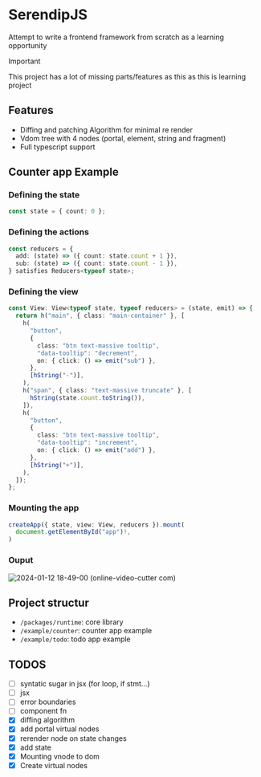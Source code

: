 # SerendipJS
Attempt to write a frontend framework from scratch as a learning opportunity

> [!Important]
> This project has a lot of missing parts/features as this as this is learning project

## Features
* Diffing and patching Algorithm for minimal re render 
* Vdom tree with 4 nodes (portal, element, string and fragment)
* Full typescript support

## Counter app Example

### Defining  the state

```ts
const state = { count: 0 };
```

### Defining the actions
```ts
const reducers = {
  add: (state) => ({ count: state.count + 1 }),
  sub: (state) => ({ count: state.count - 1 }),
} satisfies Reducers<typeof state>;
```

### Defining the view

```ts
const View: View<typeof state, typeof reducers> = (state, emit) => {
  return h("main", { class: "main-container" }, [
    h(
      "button",
      {
        class: "btn text-massive tooltip",
        "data-tooltip": "decrement",
        on: { click: () => emit("sub") },
      },
      [hString("-")],
    ),
    h("span", { class: "text-massive truncate" }, [
      hString(state.count.toString()),
    ]),
    h(
      "button",
      {
        class: "btn text-massive tooltip",
        "data-tooltip": "increment",
        on: { click: () => emit("add") },
      },
      [hString("+")],
    ),
  ]);
};
```

### Mounting the app
```ts
createApp({ state, view: View, reducers }).mount(
  document.getElementById("app")!,
)
```

### Ouput
![2024-01-12 18-49-00 (online-video-cutter com)](https://github.com/AugustinSorel/SerendipJS/assets/48162609/dd380687-40ac-48d8-a606-3238c0d27160)

## Project structur
* `/packages/runtime`: core library
* `/example/counter`: counter app example
* `/example/todo`: todo app example

## TODOS

- [ ] syntatic sugar in jsx (for loop, if stmt...)
- [ ] jsx
- [ ] error boundaries
- [ ] component fn
- [x] diffing algorithm
- [x] add portal virtual nodes
- [x] rerender node on state changes
- [x] add state
- [x] Mounting vnode to dom
- [x] Create virtual nodes
